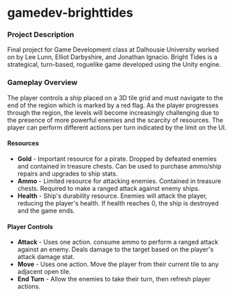 # gamedev-brighttides

### Project Description
Final project for Game Development class at Dalhousie University worked on by Lee Lunn, Elliot Darbyshire, and Jonathan Ignacio. Bright Tides is a strategical, turn-based, roguelike game developed using the Unity engine.

### Gameplay Overview
The player controls a ship placed on a 3D tile grid and must navigate to the end of the region which is marked by a red flag. As the player progresses through the region, the levels will become increasingly challenging due to the presence of more powerful enemies and the scarcity of resources. The player can perform different actions per turn indicated by the limit on the UI.

#### Resources
- **Gold** - Important resource for a pirate. Dropped by defeated enemies and contained in treasure chests. Can be used to purchase ammo/ship repairs and upgrades to ship stats.
- **Ammo** - Limited resource for attacking enemies. Contained in treasure chests. Required to make a ranged attack against enemy ships.
- **Health** - Ship's durability resource. Enemies will attack the player, reducing the player's health. If health reaches 0, the ship is destroyed and the game ends.

#### Player Controls
- **Attack** - Uses one action. consume ammo to perform a ranged attack against an enemy. Deals damage to the target based on the player's attack damage stat.
- **Move** - Uses one action. Move the player from their current tile to any adjacent open tile.
- **End Turn** - Allow the enemies to take their turn, then refresh player actions.
